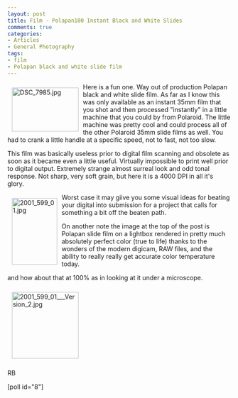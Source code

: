 ```yaml
---
layout: post
title: Film - Polapan100 Instant Black and White Slides
comments: true
categories:
- Articles
- General Photography
tags:
- film
- Polapan black and white slide film
---
```

<a rel="lightbox" href="/wp-content/uploads/2009/06/DSC_7985.jpg"><img title="DSC_7985.jpg" src="/wp-content/uploads/2009/06/.thumbs/.DSC_7985.jpg" border="0" alt="DSC_7985.jpg" hspace="10" vspace="10" width="150" height="99" align="left" /></a>Here is a fun one. Way out of production Polapan black and white slide film. As far as I know this was only available as an instant 35mm film that you shot and then processed "instantly" in a little machine that you could by from Polaroid. The little machine was pretty cool and could process all of the other Polaroid 35mm slide films as well. You had to crank a little handle at a specific speed, not to fast, not too slow.

This film was basically useless prior to digital film scanning and obsolete as soon as it became even a little useful. Virtually impossible to print well prior to digital output. Extremely strange almost surreal look and odd tonal response. Not sharp, very soft grain, but here it is a 4000 DPI in all it's glory.

<a rel="lightbox" href="/wp-content/uploads/2009/06/2001_599_01.jpg"><img class="alignright" style="border: 0pt none; margin: 10px;" title="2001_599_01.jpg" src="/wp-content/uploads/2009/06/.thumbs/.2001_599_01.jpg" border="0" alt="2001_599_01.jpg" hspace="10" vspace="10" width="102" height="150" align="left" /></a>

Worst case it may giive you some visual ideas for beating your digital into submission for a project that calls for something a bit off the beaten path.

On another note the image at the top of the post is Polapan slide film on a lightbox rendered in pretty much absolutely perfect color (true to life) thanks to the wonders of the modern digicam, RAW files, and the ability to really really get accurate color temperature today.

and how about that at 100% as in looking at it under a microscope.

<a rel="lightbox" href="/wp-content/uploads/2009/06/2001_599_01___Version_2.jpg"><img title="2001_599_01___Version_2.jpg" src="/wp-content/uploads/2009/06/.thumbs/.2001_599_01___Version_2.jpg" border="0" alt="2001_599_01___Version_2.jpg" hspace="10" vspace="10" width="150" height="150" /></a>

RB

[poll id="8"] 